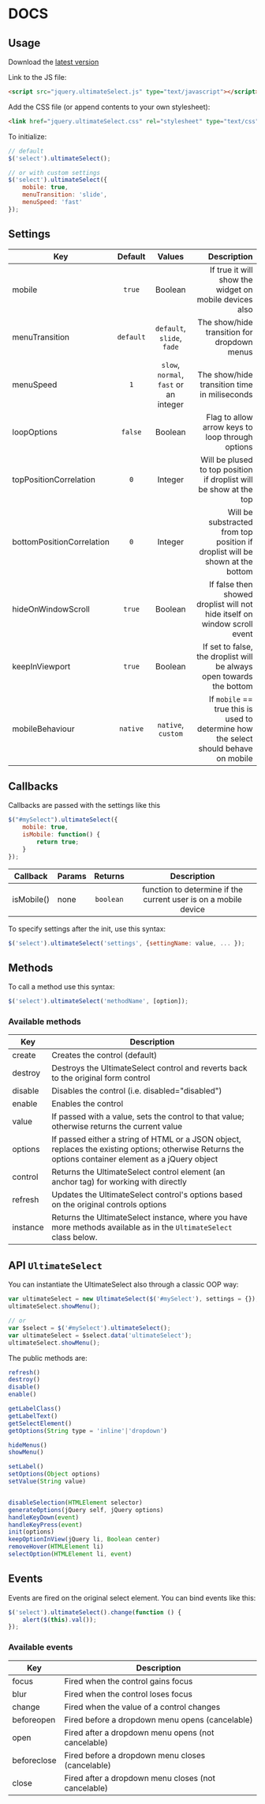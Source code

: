 # DOCS

## Usage

Download the [latest version](https://github.com/ionutvmi/ultimateSelect/releases)

Link to the JS file:

```html
<script src="jquery.ultimateSelect.js" type="text/javascript"></script>
```

Add the CSS file (or append contents to your own stylesheet):

```html
<link href="jquery.ultimateSelect.css" rel="stylesheet" type="text/css" />
```

To initialize:

```javascript
// default
$('select').ultimateSelect();

// or with custom settings
$('select').ultimateSelect({
    mobile: true,
    menuTransition: 'slide',
    menuSpeed: 'fast'
});
```

## Settings

| Key                       | Default       | Values                                   |  Description                                                                  |
| --------------------------|:-------------:|:----------------------------------------:|------------------------------------------------------------------------------:|
| mobile                    | `true`        | Boolean                                  | If true it will show the widget on mobile devices also                        |
| menuTransition            | `default`     | `default`, `slide`, `fade`               | The show/hide transition for dropdown menus                                   |
| menuSpeed                 | `1`           | `slow`, `normal`, `fast` or an integer   | The show/hide transition time in miliseconds                                  |
| loopOptions               | `false`       | Boolean                                  | Flag to allow arrow keys to loop through options                              |
| topPositionCorrelation    | `0`           | Integer                                  | Will be plused to top position if droplist will be show at the top            |
| bottomPositionCorrelation | `0`           | Integer                                  | Will be substracted from top position if droplist will be shown at the bottom |
| hideOnWindowScroll        | `true`        | Boolean                                  | If false then showed droplist will not hide itself on window scroll event     |
| keepInViewport            | `true`        | Boolean                                  | If set to false, the droplist will be always open towards the bottom          |
| mobileBehaviour           | `native`      | `native`, `custom`                       | If `mobile` == true this is used to determine how the select should behave on mobile          |


## Callbacks 

Callbacks are passed with the settings like this

```javascript
$("#mySelect").ultimateSelect({
    mobile: true,
    isMobile: function() {
        return true;
    }
});
```  

| Callback                      |Params         | Returns     | Description                                                          |
| ------------------------------|---------------|:-----------:|:--------------------------------------------------------------------:|
| isMobile()                    | none          | `boolean`   | function to determine if the current user is on a mobile device      |


To specify settings after the init, use this syntax:

```javascript
$('select').ultimateSelect('settings', {settingName: value, ... });
```

## Methods

To call a method use this syntax:

```javascript
$('select').ultimateSelect('methodName', [option]);
```

### Available methods


| Key            | Description                                                                                   |
| ---------------|-----------------------------------------------------------------------------------------------|
| create         | Creates the control (default)                                                                 |
| destroy        | Destroys the UltimateSelect control and reverts back to the original form control                  |
| disable        | Disables the control (i.e. disabled="disabled")                                               |
| enable         | Enables the control                                                                           |
| value          | If passed with a value, sets the control to that value; otherwise returns the current value   |
| options        | If passed either a string of HTML or a JSON object, replaces the existing options; otherwise Returns the options container element as a jQuery object |
| control        | Returns the UltimateSelect control element (an anchor tag) for working with directly               |
| refresh        | Updates the UltimateSelect control's options based on the original controls options                |
| instance       | Returns the UltimateSelect instance, where you have more methods available as in the `UltimateSelect` class below.    |

## API `UltimateSelect`

You can instantiate the UltimateSelect also through a classic OOP way:

```javascript
var ultimateSelect = new UltimateSelect($('#mySelect'), settings = {});
ultimateSelect.showMenu();

// or 
var $select = $('#mySelect').ultimateSelect();
var ultimateSelect = $select.data('ultimateSelect'); 
ultimateSelect.showMenu();
```

The public methods are:

```javascript
refresh()
destroy()
disable()
enable()

getLabelClass()
getLabelText()
getSelectElement()
getOptions(String type = 'inline'|'dropdown')

hideMenus()
showMenu()

setLabel()
setOptions(Object options)
setValue(String value)


disableSelection(HTMLElement selector)
generateOptions(jQuery self, jQuery options)
handleKeyDown(event)
handleKeyPress(event)
init(options)
keepOptionInView(jQuery li, Boolean center)
removeHover(HTMLElement li)
selectOption(HTMLElement li, event)
```

## Events

Events are fired on the original select element. You can bind events like this:

```javascript
$('select').ultimateSelect().change(function () {
    alert($(this).val());
});
```

### Available events

| Key            | Description                                                                                   |
| ---------------|-----------------------------------------------------------------------------------------------|
| focus          | Fired when the control gains focus                                                            |
| blur           | Fired when the control loses focus                                                            |
| change         | Fired when the value of a control changes                                                     |
| beforeopen     | Fired before a dropdown menu opens (cancelable)                                               |
| open           | Fired after a dropdown menu opens (not cancelable)                                            |
| beforeclose    | Fired before a dropdown menu closes (cancelable)                                              |
| close          | Fired after a dropdown menu closes (not cancelable)                                           |
